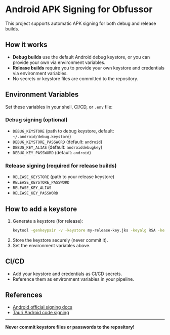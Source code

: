# Android APK Signing for Obfussor

This project supports automatic APK signing for both debug and release builds.

## How it works
- **Debug builds** use the default Android debug keystore, or you can provide your own via environment variables.
- **Release builds** require you to provide your own keystore and credentials via environment variables.
- No secrets or keystore files are committed to the repository.

## Environment Variables
Set these variables in your shell, CI/CD, or `.env` file:

### Debug signing (optional)
- `DEBUG_KEYSTORE` (path to debug keystore, default: `~/.android/debug.keystore`)
- `DEBUG_KEYSTORE_PASSWORD` (default: `android`)
- `DEBUG_KEY_ALIAS` (default: `androiddebugkey`)
- `DEBUG_KEY_PASSWORD` (default: `android`)

### Release signing (required for release builds)
- `RELEASE_KEYSTORE` (path to your release keystore)
- `RELEASE_KEYSTORE_PASSWORD`
- `RELEASE_KEY_ALIAS`
- `RELEASE_KEY_PASSWORD`

## How to add a keystore
1. Generate a keystore (for release):
   ```sh
   keytool -genkeypair -v -keystore my-release-key.jks -keyalg RSA -keysize 2048 -validity 10000 -alias my-key-alias
   ```
2. Store the keystore securely (never commit it).
3. Set the environment variables above.

## CI/CD
- Add your keystore and credentials as CI/CD secrets.
- Reference them as environment variables in your pipeline.

## References
- [Android official signing docs](https://developer.android.com/studio/publish/app-signing)
- [Tauri Android code signing](https://tauri.app/v1/guides/distribution/android/)

---

**Never commit keystore files or passwords to the repository!**
